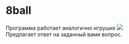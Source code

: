 # 8ball
Программа работает аналогично игрушке <img src="http://www.redkid.net/generator/8ball/yoursign.jpg"><br>
Предлагает ответ на заданный вами вопрос.
